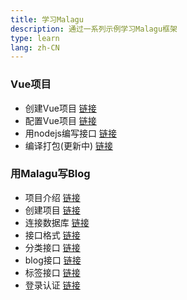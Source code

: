 ```yaml
---
title: 学习Malagu
description: 通过一系列示例学习Malagu框架
type: learn
lang: zh-CN
---
```


### Vue项目
- 创建Vue项目 [链接](learn/vue.md)
- 配置Vue项目 [链接](learn/config-vue.md)
- 用nodejs编写接口 [链接](learn/node-api.md)
- 编译打包(更新中)  [链接](learn/vue-build.md)

### 用Malagu写Blog
- 项目介绍   [链接](learn/blog-intro.md)
- 创建项目   [链接](learn/blog-create-project.md)
- 连接数据库 [链接](learn/blog-db-conn.md)
- 接口格式   [链接](learn/blog-api.md)
- 分类接口   [链接]('learn/blog-category.md')
- blog接口  [链接]('learn/blog-post.md')
- 标签接口   [链接](learn/blog-tag.md)
- 登录认证   [链接](learn/blog-auth.md)
